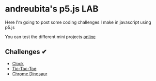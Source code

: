 # andreubita's p5.js LAB

Here I'm going to post some coding challenges I make in javascript using p5.js

You can test the different mini projects [online](https://andreubita.github.io/p5.js/)

## Challenges ✔

- [Clock](tree/master/clock)
- [Tic-Tac-Toe](tree/master/tic-tac-toe)
- [Chrome Dinosaur](tree/master/chrome-dino)